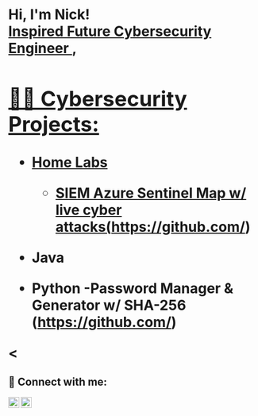 <h1>Hi, I'm Nick! <br/><a href="https://github.com/thenicktorres">Inspired Future Cybersecurity Engineer </a>, <a href="www.linkedin.com/in/nick-torres11">

<h2>👨‍💻 Cybersecurity Projects:</h2>


- <b>Home Labs</b>
  - SIEM Azure Sentinel Map w/ live cyber attacks(https://github.com/)

- <b>Java</b>
  
- <b>Python</b>
   -Password Manager & Generator w/ SHA-256 (https://github.com/)

<
<h2> 🤳 Connect with me:</h2>


[<img align="left" alt="NickTorres | LinkedIn" width="22px" src="https://cdn.jsdelivr.net/npm/simple-icons@v3/icons/linkedin.svg" />][linkedin]
[<img align="left" alt="NickTorres | Instagram" width="22px" src="https://cdn.jsdelivr.net/npm/simple-icons@v3/icons/instagram.svg" />][instagram]


[instagram]: https://www.instagram.com/nic.torress/
[linkedin]: https://linkedin.com/in/nick-torres11

<!--

